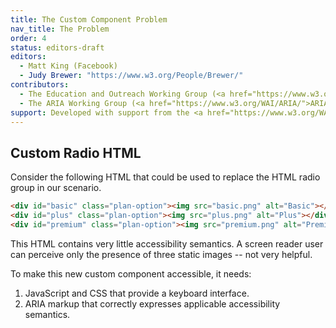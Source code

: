 ```yaml
---
title: The Custom Component Problem
nav_title: The Problem
order: 4
status: editors-draft
editors:
  - Matt King (Facebook)
  - Judy Brewer: "https://www.w3.org/People/Brewer/"
contributors:
  - The Education and Outreach Working Group (<a href="https://www.w3.org/WAI/EO/">EOWG</a>)
  - The ARIA Working Group (<a href="https://www.w3.org/WAI/ARIA/">ARIA</a>)
support: Developed with support from the <a href="https://www.w3.org/WAI/WCAGTA/">U.S. Access Board, WCAG TA Project, Task 2</a>.
---
```


## Custom Radio HTML

Consider the following HTML that could be used to replace the HTML radio group in our scenario.

~~~ html
<div id="basic" class="plan-option"><img src="basic.png" alt="Basic"></div>
<div id="plus" class="plan-option"><img src="plus.png" alt="Plus"></div>
<div id="premium" class="plan-option"><img src="premium.png" alt="Premium"></div>
~~~

This HTML contains very little accessibility semantics. 
A screen reader user can perceive only the presence of three static images -- not very helpful.

To make this new custom component accessible, it needs:

1. JavaScript and CSS that provide a keyboard interface.
2. ARIA markup that correctly expresses applicable accessibility semantics.
